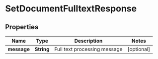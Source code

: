 

# SetDocumentFulltextResponse


## Properties

| Name | Type | Description | Notes |
|------------ | ------------- | ------------- | -------------|
|**message** | **String** | Full text processing message |  [optional] |



